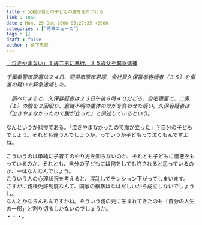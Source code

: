 ```yaml
---
title : 父親が自分の子どもの腹を殴りつける
link : 1066
date : Mon, 25 Dec 2006 05:27:35 +0000
categories : ["時事ニュース"]
tags : []
draft : false
author : 倉下忠憲
---
```


<A HREF="http://www.yomiuri.co.jp/national/news/20061225i303.htm?from=main3" TARGET="_blank">「泣きやまない」１歳二男に暴行、３５歳父を緊急逮捕</A><BR><BR><I>千葉県警市原署は２４日、同県市原市君塚、会社員久保富孝容疑者（３５）を傷害の疑いで緊急逮捕した。<BR><BR>　調べによると、久保容疑者は２３日午後８時４０分ごろ、自宅寝室で、二男（１）の腹を２回殴り、意識不明の重体のけがを負わせた疑い。久保容疑者は「泣きやまなかったので腹が立った」と供述しているという。</I><BR><BR>なんというか悲惨である。「泣きやまなかったので腹が立った」？自分の子どもでしょう。それとも違うんでしょうか。っていうか子どもって泣くもんですよね。<BR><BR>こういうのは単純に子育てのやり方を知らないのか、それとも子どもに憎悪をもっているのか、それとも、自分の子どもには何をしても許されると思っているのか、一体なんなんでしょう。<BR>こういう人の心理状況を考えると、混乱してテンション下がってしまいます。<BR>さすがに親権免許制度なんて、国家の横暴はなはだしいから成立しないでしょうし。<BR>なんとかならんもんですかね。そういう親の元に生まれてきたのも「自分の人生の一部」と割り切るしかないのでしょうか。<BR>・・・。<br><br>
